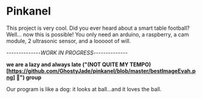 # Pinkanel
This project is very cool. 
Did you ever heard about a smart table football? Well... now this is possible!
You only need an arduino, a raspberry, a cam module, 2 ultrasonic sensor, and a looooot of will.

 \--------------*WORK IN PROGRESS*--------------

**we are a lazy and always late ("(NOT QUITE MY TEMPO)[https://github.com/GhostyJade/pinkanel/blob/master/bestImageEvah.png] 💪") group**


Our program is like a dog: it looks at ball...and it loves the ball.
